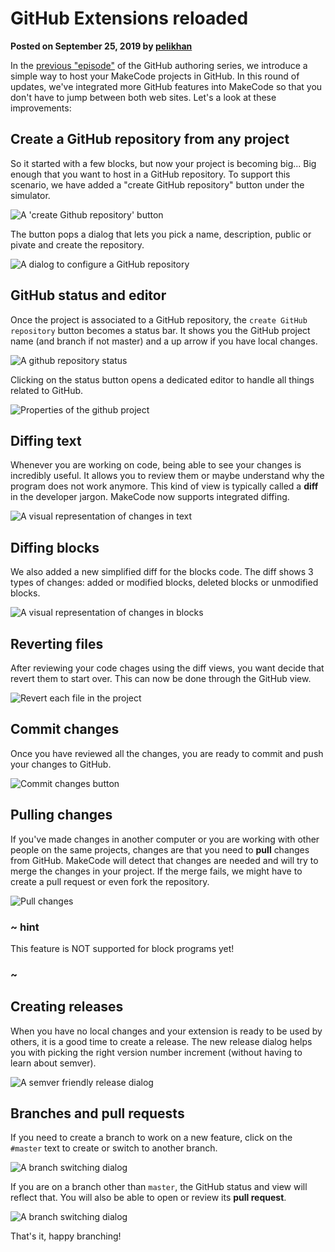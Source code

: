 # GitHub Extensions reloaded

**Posted on September 25, 2019 by [pelikhan](https://github.com/pelikhan)**

In the [previous "episode"](/blog/github-packages) of the GitHub authoring series, we introduce a simple way to host your MakeCode projects in GitHub. In this round of updates, we've integrated more GitHub features into MakeCode so that you don't have to jump between both web sites. Let's a look at these improvements:

## Create a GitHub repository from any project

So it started with a few blocks, but now your project is becoming big... Big enough that you want to host in a GitHub repository. To support this scenario, we have added a "create GitHub repository" button under the simulator.

![A 'create Github repository' button](/docs/static/blog/github-extensions-reloaded/createrepo.png)

The button pops a dialog that lets you pick a name, description, public or pivate and create the repository.

![A dialog to configure a GitHub repository](/docs/static/blog/github-extensions-reloaded/createrepodialog.png)

## GitHub status and editor

Once the project is associated to a GitHub repository, the ``create GitHub repository`` button becomes a status bar.
It shows you the GitHub project name (and branch if not master) and a up arrow if you have local changes.

![A github repository status](/docs/static/blog/github-extensions-reloaded/githubstatus.png)

Clicking on the status button opens a dedicated editor to handle all things related to GitHub.

![Properties of the github project](/docs/static/blog/github-extensions-reloaded/githubview.png)

## Diffing text

Whenever you are working on code, being able to see your changes is incredibly useful. It allows you to review them or maybe understand why the program does not work anymore. This kind of view is typically called a **diff** in the developer jargon. MakeCode now supports integrated diffing.

![A visual representation of changes in text](/docs/static/blog/github-extensions-reloaded/textdiff.png)


## Diffing blocks

We also added a new simplified diff for the blocks code. The diff shows 3 types of changes: added or modified blocks, deleted blocks or unmodified blocks.

![A visual representation of changes in blocks](/docs/static/blog/github-extensions-reloaded/blocksdiff.png)

## Reverting files

After reviewing your code chages using the diff views, you want decide that revert them to start over. This can now be done through the GitHub view.

![Revert each file in the project](/docs/static/blog/github-extensions-reloaded/revertbutton.png)

## Commit changes

Once you have reviewed all the changes, you are ready to commit and push your changes to GitHub.

![Commit changes button](/docs/static/blog/github-extensions-reloaded/commitchanges.png)

## Pulling changes

If you've made changes in another computer or you are working with other people on the same projects, changes are that you need to **pull** changes from GitHub. MakeCode will detect that changes are needed and will try to merge the changes in your project. If the merge fails, we might have to create a pull request or even fork the repository.

![Pull changes](/docs/static/blog/github-extensions-reloaded/pullchanges.png)

### ~ hint

This feature is NOT supported for block programs yet!

### ~


## Creating releases

When you have no local changes and your extension is ready to be used by others, it is a good time to create a release.
The new release dialog helps you with picking the right version number increment (without having to learn about semver).

![A semver friendly release dialog](/docs/static/blog/github-extensions-reloaded/pickrelease.png)

## Branches and pull requests

If you need to create a branch to work on a new feature, click on the ``#master`` text to create or switch to another branch.

![A branch switching dialog](/docs/static/blog/github-extensions-reloaded/branches.png)

If you are on a branch other than ``master``, the GitHub status and view will reflect that. You will also be able to open or review its **pull request**.

![A branch switching dialog](/docs/static/blog/github-extensions-reloaded/branchstatus.png)

That's it, happy branching!